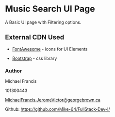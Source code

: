 # Music Search UI Page

A Basic UI page with Filtering options.

## External CDN Used

* [FontAwesome](https://fontawesome.com/icons?d=gallery) - icons for UI Elements

* [Bootstrap](https://getbootstrap.com/docs/4.1/getting-started/introduction/) - css library

### Author

Michael Francis

101300443

MichaelFrancis.JeromeVictor@georgebrown.ca

Github: https://github.com/Mike-64/FullStack-Dev-I/

